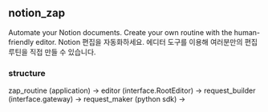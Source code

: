   ## notion_zap
  Automate your Notion documents. Create your own routine with the human-friendly editor.
  Notion 편집을 자동화하세요. 에디터 도구를 이용해 여러분만의 편집 루틴을 직접 만들 수 있습니다.

  ### structure
  zap_routine (application)
  -> editor (interface.RootEditor)
  -> request_builder (interface.gateway)
  -> request_maker (python sdk)
  -> <NOTION SERVER>
